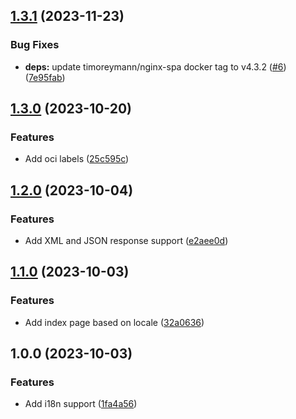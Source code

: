 ## [1.3.1](https://github.com/timo-reymann/nereide/compare/1.3.0...1.3.1) (2023-11-23)


### Bug Fixes

* **deps:** update timoreymann/nginx-spa docker tag to v4.3.2 ([#6](https://github.com/timo-reymann/nereide/issues/6)) ([7e95fab](https://github.com/timo-reymann/nereide/commit/7e95fabdbd284131c326b7c843c957b5d9d761a0))

## [1.3.0](https://github.com/timo-reymann/nereide/compare/1.2.0...1.3.0) (2023-10-20)


### Features

* Add oci labels ([25c595c](https://github.com/timo-reymann/nereide/commit/25c595cbb787418c9002fff9b177e9d355ab5d46))

## [1.2.0](https://github.com/timo-reymann/nereide/compare/1.1.0...1.2.0) (2023-10-04)


### Features

* Add XML and JSON response support ([e2aee0d](https://github.com/timo-reymann/nereide/commit/e2aee0d6879b9ca8d563aa1e70ebbb9174e8f232))

## [1.1.0](https://github.com/timo-reymann/nereide/compare/1.0.0...1.1.0) (2023-10-03)


### Features

* Add index page based on locale ([32a0636](https://github.com/timo-reymann/nereide/commit/32a0636802e11923d391d56f5c7b51e4f5ab641e))

## 1.0.0 (2023-10-03)


### Features

* Add i18n support ([1fa4a56](https://github.com/timo-reymann/nereide/commit/1fa4a5693382059a3eccd8f02041fa0a80e5681a))
